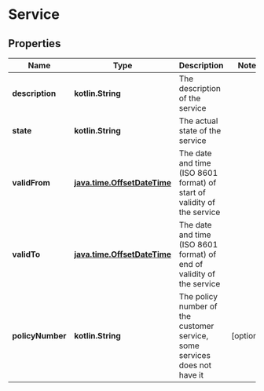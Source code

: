 
# Service

## Properties
Name | Type | Description | Notes
------------ | ------------- | ------------- | -------------
**description** | **kotlin.String** | The description of the service | 
**state** | **kotlin.String** | The actual state of the service | 
**validFrom** | [**java.time.OffsetDateTime**](java.time.OffsetDateTime.md) | The date and time (ISO 8601 format) of start of validity of the service | 
**validTo** | [**java.time.OffsetDateTime**](java.time.OffsetDateTime.md) | The date and time (ISO 8601 format) of end of validity of the service | 
**policyNumber** | **kotlin.String** | The policy number of the customer service, some services does not have it |  [optional]



